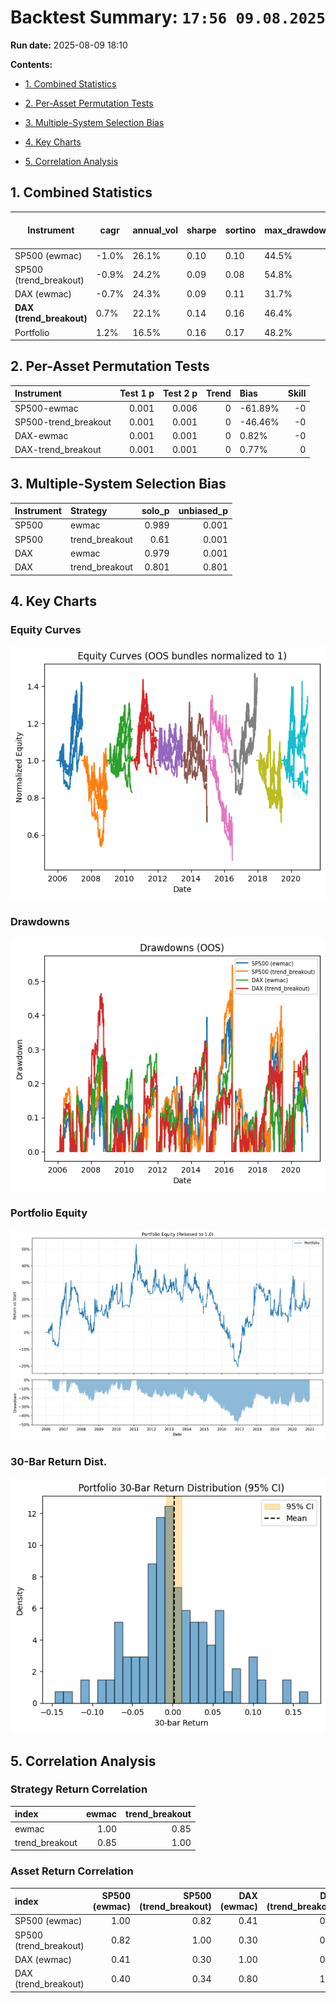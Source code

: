 # Backtest Summary: `17:56 09.08.2025`

**Run date:** 2025-08-09 18:10



**Contents:**

- [1. Combined Statistics](#1-combined-statistics)

- [2. Per-Asset Permutation Tests](#2-per-asset-permutation-tests)

- [3. Multiple-System Selection Bias](#3-multiple-system-selection-bias)

- [4. Key Charts](#4-key-charts)

- [5. Correlation Analysis](#5-correlation-analysis)



## 1. Combined Statistics

| Instrument | cagr | annual_vol | sharpe | sortino | max_drawdown | avg_drawdown | avg_dd_duration | profit_factor | expectancy | win_rate | std_daily | 5th pctile | 95th pctile | avg_win | avg_loss | max_loss_pct | avg_30d_ret | avg_30d_ret_plus_2std | avg_30d_ret_minus_2std | avg_30d_ret_ci_low | avg_30d_ret_ci_high | Cost %/Trade | Sharpe (no cost) |
| --- | --- | --- | --- | --- | --- | --- | --- | --- | --- | --- | --- | --- | --- | --- | --- | --- | --- | --- | --- | --- | --- | --- | --- |
| SP500 (ewmac) | -1.0% | 26.1% | 0.10 | 0.10 | 44.5% | 11.9% | 29.916666666666668 | 1.13 | 100.75 | 26.9% | 0.02 | -2.5% | 2.5% | 1.1% | -1.1% | -20.1% | 0.0028816227085039 | 0.1553574559157871 | -0.1495942104987791 | 0.0003471524043636 | 0.0054160930126442 | 0.2% | 0.13 |
| SP500 (trend_breakout) | -0.9% | 24.2% | 0.09 | 0.08 | 54.8% | 13.1% | 24.033333333333335 | 1.19 | 187.75 | 27.8% | 0.02 | -2.4% | 2.2% | 1.1% | -1.1% | -21.2% | 0.0029711484755428 | 0.149178485021768 | -0.1432361880706822 | 0.0005408738219845 | 0.0054014231291012 | 0.2% | 0.11 |
| DAX (ewmac) | -0.7% | 24.3% | 0.09 | 0.11 | 31.7% | 12.5% | 30.07272727272727 | 1.02 | 14.43 | 24.0% | 0.02 | -2.4% | 2.3% | 1.1% | -1.1% | -11.5% | 0.0025129804089777 | 0.1481175980391815 | -0.1430916372212259 | 0.000103444843852 | 0.0049225159741035 | 0.0% | 0.12 |
| **DAX (trend_breakout)** | 0.7% | 22.1% | 0.14 | 0.16 | 46.4% | 13.2% | 24.06923076923077 | 1.19 | 122.61 | 29.0% | 0.01 | -2.2% | 2.1% | 1.0% | -1.0% | -10.4% | 0.003485001135014 | 0.1485067575316323 | -0.1415367552616041 | 0.0010851110392059 | 0.0058848912308222 | 0.0% | 0.17 |
| Portfolio | 1.2% | 16.5% | 0.16 | 0.17 | 48.2% | 18.8% | 101.94594594594597 | 1.02 | 6.03 | 53.2% | 0.01 | -1.6% | 1.5% | 0.7% | -0.7% | -10.8% | 0.0024824976764524 | 0.1045910414726022 | -0.0996260461196972 | 0.0008693630014868 | 0.004095632351418 | N/A | N/A |



## 2. Per-Asset Permutation Tests

| Instrument           |   Test 1 p |   Test 2 p |   Trend | Bias    |   Skill |
|:---------------------|-----------:|-----------:|--------:|:--------|--------:|
| SP500-ewmac          |      0.001 |      0.006 |       0 | -61.89% |      -0 |
| SP500-trend_breakout |      0.001 |      0.001 |       0 | -46.46% |      -0 |
| DAX-ewmac            |      0.001 |      0.001 |       0 | 0.82%   |      -0 |
| DAX-trend_breakout   |      0.001 |      0.001 |       0 | 0.77%   |       0 |



## 3. Multiple-System Selection Bias

| Instrument   | Strategy       |   solo_p |   unbiased_p |
|:-------------|:---------------|---------:|-------------:|
| SP500        | ewmac          |    0.989 |        0.001 |
| SP500        | trend_breakout |    0.61  |        0.001 |
| DAX          | ewmac          |    0.979 |        0.001 |
| DAX          | trend_breakout |    0.801 |        0.801 |



## 4. Key Charts

### Equity Curves

![Equity Curves](equity_all_bundles.png)



### Drawdowns

![Drawdowns](drawdown_all_bundles.png)



### Portfolio Equity

![Portfolio Equity](portfolio/portfolio_equity.png)



### 30-Bar Return Dist.

![30-Bar Return Dist.](portfolio_30bar_return_distribution.png)



## 5. Correlation Analysis

### Strategy Return Correlation

| index          |   ewmac |   trend_breakout |
|:---------------|--------:|-----------------:|
| ewmac          |    1.00 |             0.85 |
| trend_breakout |    0.85 |             1.00 |



### Asset Return Correlation

| index                  |   SP500 (ewmac) |   SP500 (trend_breakout) |   DAX (ewmac) |   DAX (trend_breakout) |
|:-----------------------|----------------:|-------------------------:|--------------:|-----------------------:|
| SP500 (ewmac)          |            1.00 |                     0.82 |          0.41 |                   0.40 |
| SP500 (trend_breakout) |            0.82 |                     1.00 |          0.30 |                   0.34 |
| DAX (ewmac)            |            0.41 |                     0.30 |          1.00 |                   0.80 |
| DAX (trend_breakout)   |            0.40 |                     0.34 |          0.80 |                   1.00 |

